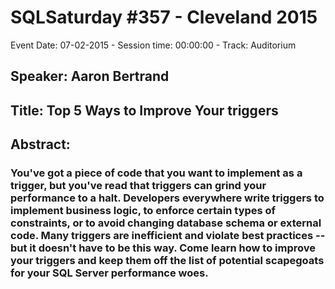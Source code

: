 # SQLSaturday #357 - Cleveland 2015
Event Date: 07-02-2015 - Session time: 00:00:00 - Track: Auditorium
## Speaker: Aaron Bertrand
## Title: Top 5 Ways to Improve Your triggers
## Abstract:
### You've got a piece of code that you want to implement as a trigger, but you've read that triggers can grind your performance to a halt. Developers everywhere write triggers to implement business logic, to enforce certain types of constraints, or to avoid changing database schema or external code. Many triggers are inefficient and violate best practices -- but it doesn't have to be this way. Come learn how to improve your triggers and keep them off the list of potential scapegoats for your SQL Server performance woes.
